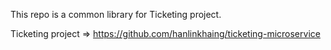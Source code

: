 This repo is a common library for Ticketing project.

Ticketing project => https://github.com/hanlinkhaing/ticketing-microservice
